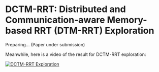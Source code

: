 # DCTM-RRT: Distributed and Communication-aware Memory-based RRT (DTM-RRT) Exploration

Preparing...
(Paper under submission)

Meanwhile, here is a video of the result for DCTM-RRT exploration:

[![DCTM-RRT Exploration](https://img.youtube.com/vi/0KG1NSEqdGE/0.jpg)](https://www.youtube.com/watch?v=0KG1NSEqdGE "DCTM-RRT Exploration")
